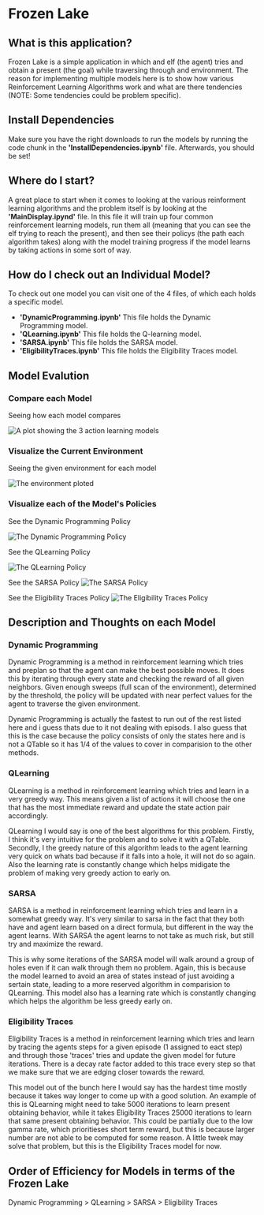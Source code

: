 # Frozen Lake

## What is this application?

Frozen Lake is a simple application in which and elf (the agent) tries and obtain a present (the goal) while traversing through and environment. The reason for implementing multiple models here is to show how various Reinforcement Learning Algorithms work and what are there tendencies (NOTE: Some tendencies could be problem specific).

## Install Dependencies

Make sure you have the right downloads to run the models by running the code chunk in the **'InstallDependencies.ipynb'** file. Afterwards, you should be set!

## Where do I start?

A great place to start when it comes to looking at the various reinforment learning algorithms and the problem itself is by looking at the **'MainDisplay.ipynd'** file. In this file it will train up four common reinforcement learning models, run them all (meaning that you can see the elf trying to reach the present), and then see their policys (the path each algorithm takes) along with the model training progress if the model learns by taking actions in some sort of way.

## How do I check out an Individual Model?

To check out one model you can visit one of the 4 files, of which each holds a specific model.

- **'DynamicProgramming.ipynb'** This file holds the Dynamic Programming model.
- **'QLearning.ipynb'** This file holds the Q-learning model.
- **'SARSA.ipynb'** This file holds the SARSA model.
- **'EligibilityTraces.ipynb'** This file holds the Eligibility Traces model.

## Model Evalution

### Compare each Model

Seeing how each model compares

![A plot showing the 3 action learning models](/images/frozen_lake_model_comparison.png)

### Visualize the Current Environment

Seeing the given environment for each model

![The environment ploted](/images/frozen_lake_environment.png)

### Visualize each of the Model's Policies

See the Dynamic Programming Policy

![The Dynamic Programming Policy](/images/frozen_lake_Dynamic%20Programming_policy.png)

See the QLearning Policy

![The QLearning Policy](/images/frozen_lake_QLearning_policy.png)

See the SARSA Policy
![The SARSA Policy](/images/frozen_lake_SARSA_policy.png)

See the Eligibility Traces Policy
![The Eligibility Traces Policy](/images/frozen_lake_Eligibility%20Traces_policy.png)

## Description and Thoughts on each Model

### Dynamic Programming

Dynamic Programming is a method in reinforcement learning which tries and preplan so that the agent can make the best possible moves. It does this by iterating through every state and checking the reward of all given neighbors. Given enough sweeps (full scan of the environment), determined by the threshold, the policy will be updated with near perfect values for the agent to traverse the given environment.

Dynamic Programming is actually the fastest to run out of the rest listed here and i guess thats due to it not dealing with episods. I also guess that this is the case because the policy consists of only the states here and is not a QTable so it has 1/4 of the values to cover in comparision to the other methods.

### QLearning

QLearning is a method in reinforcement learning which tries and learn in a very greedy way. This means given a list of actions it will choose the one that has the most immediate reward and update the state action pair accordingly.

QLearning I would say is one of the best algorithms for this problem. Firstly, I think it's very intuitive for the problem and to solve it with a QTable. Secondly, I the greedy nature of this algorithm leads to the agent learning very quick on whats bad because if it falls into a hole, it will not do so again. Also the learning rate is constantly change which helps midigate the problem of making very greedy action to early on.

### SARSA

SARSA is a method in reinforcement learning which tries and learn in a somewhat greedy way. It's very similar to sarsa in the fact that they both have and agent learn based on a direct formula, but different in the way the agent learns. With SARSA the agent learns to not take as much risk, but still try and maximize the reward.

This is why some iterations of the SARSA model will walk around a group of holes even if it can walk through them no problem. Again, this is because the model learned to avoid an area of states instead of just avoiding a sertain state, leading to a more reserved algorithm in comparision to QLearning. This model also has a learning rate which is constantly changing which helps the algorithm be less greedy early on.

### Eligibility Traces

Eligibility Traces is a method in reinforcement learning which tries and learn by tracing the agents steps for a given episode (1 assigned to eact step) and through those 'traces' tries and update the given model for future iterations. There is a decay rate factor added to this trace every step so that we make sure that we are edging closer towards the reward.

This model out of the bunch here I would say has the hardest time mostly because it takes way longer to come up with a good solution. An example of this is QLearning might need to take 5000 iterations to learn present obtaining behavior, while it takes Eligibility Traces 25000 iterations to learn that same present obtaining behavior. This could be partially due to the low gamma rate, which prioritieses short term reward, but this is because larger number are not able to be computed for some reason. A little tweek may solve that problem, but this is the Eligibility Traces model for now.

## Order of Efficiency for Models in terms of the Frozen Lake

Dynamic Programming > QLearning > SARSA > Eligibility Traces
